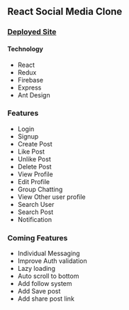 
## React Social Media Clone
### <a href="https://react-mukh-boi-project.web.app/">Deployed Site</a>

#### Technology
- React
- Redux
- Firebase
- Express
- Ant Design

### Features
- Login
- Signup
- Create Post
- Like Post
- Unlike Post
- Delete Post
- View Profile
- Edit Profile
- Group Chatting
- View Other user profile
- Search User
- Search Post
- Notification

### Coming Features
- Individual Messaging
- Improve Auth validation
- Lazy loading
- Auto scroll to bottom
- Add follow system
- Add Save post
- Add share post link
